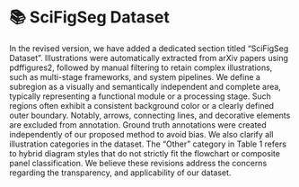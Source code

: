 # 📚 SciFigSeg Dataset

In the revised version, we have added a dedicated section titled “SciFigSeg Dataset”. Illustrations were automatically extracted from arXiv papers using pdffigures2, followed by manual filtering to retain complex illustrations, such as multi-stage frameworks, and system pipelines. We define a subregion as a visually and semantically independent and complete area, typically representing a functional module or a processing stage. Such regions often exhibit a consistent background color or a clearly defined outer boundary. Notably, arrows, connecting lines, and decorative elements are excluded from annotation. Ground truth annotations were created independently of our proposed method to avoid bias. We also clarify all illustration categories in the dataset. The “Other” category in Table 1 refers to hybrid diagram styles that do not strictly fit the flowchart or composite panel classification. We believe these revisions address the concerns regarding the transparency, and applicability of our dataset.